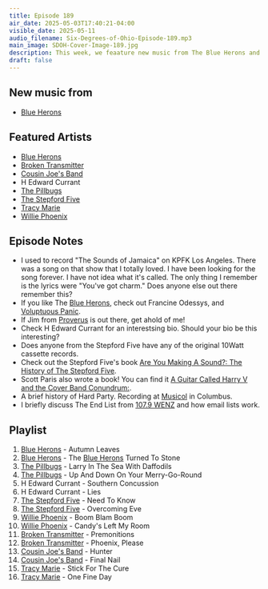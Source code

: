 ```yaml
---
title: Episode 189
air_date: 2025-05-03T17:40:21-04:00
visible_date: 2025-05-11
audio_filename: Six-Degrees-of-Ohio-Episode-189.mp3
main_image: SDOH-Cover-Image-189.jpg
description: This week, we feaature new music from The Blue Herons and Discuss books from The Stepford Five and Scott Paris
draft: false
---
```

## New music from
- [Blue Herons](https://theblueherons.com)

## Featured Artists
- [Blue Herons](https://theblueherons.com)
- [Broken Transmitter](https://www.youtube.com/playlist?list=PLOUvwYgkc2-grNH9IYNb8PsrNjjMYeFcd)
- [Cousin Joe's Band](https://www.facebook.com/Cousinjoesband/)
- H Edward Currant
- [The Pillbugs](https://www.facebook.com/ThePillbugs/)
- [The Stepford Five](https://stepfordfive.blogspot.com/)
- [Tracy Marie](https://www.facebook.com/officiallytracymarie/)
- [Willie Phoenix](https://williephoenix.com/)

## Episode Notes
-  I used to record "The Sounds of Jamaica" on KPFK Los Angeles. There was a song on that show that I totally loved. I have been looking for the song forever. I have not idea what it's called. The only thing I remember is the lyrics were "You've got charm." Does anyone else out there remember this?
- If you like The [Blue Herons](https://theblueherons.com), check out Francine Odessys, and [Voluptuous Panic](https://voluptuouspanic.com).
- If Jim from [Proverus](https://www.discogs.com/label/232258-Proverus-Records?srsltid=AfmBOop4ttRQRvYb-9v7yrYeFsUTX5XW87XNnMLxb3ctR6iTIM5KTd7J) is out there, get ahold of me!
- Check H Edward Currant for an interestsing bio. Should your bio be this interesting?
- Does anyone from the Stepford Five have any of the original 10Watt cassette records.
- Check out the Stepford Five's book [Are You Making A Sound?: The History of The Stepford Five](https://www.amazon.com/Are-You-Making-Sound-Stepford-ebook/dp/B07B6QJHTW/ref=sr_1_3?crid=2OOGEJPPARJ89&dib=eyJ2IjoiMSJ9.tm8H0jh0lsLsX5852d5FBTlptuMZR3rdvwNiAmoCHEBpAAixXb15KA_PzEdmIZK_HeYE_F8HdvjT7lq_248QAIml8hYaAKRlUh7cWvJCMC8al9Iczdk-936jQtU1xkUHR7Ml8bWObYLsvUo8-XXc6YtGWlJETybGpLmv9pS7Tz3JoJWUg2SQ1SWqQxf-mbULk3Q_FLQ_CzYCVXFfoklmpjb1_vNnj-1qGGNWXkC-iFE.2zEytYxhropz0axn0ETZyteSRxli2-T_eYse5rnqIdI&dib_tag=se&keywords=stepford+five&qid=1747173100&sprefix=stepford+five%2Caps%2C264&sr=8-3).
- Scott Paris also wrote a book! You can find it [A Guitar Called Harry V and the Cover Band Conundrum:](https://www.amazon.com/Guitar-Called-Harry-Cover-Conundrum/dp/B0DYC4TW84/ref=sr_1_1?crid=1MPEWE1SSO9YA&dib=eyJ2IjoiMSJ9.UYwHIGlyseICBzljC0cUJIeGZeAGiNYYGgzfm-wH3WYVkwv5GI2MpjdxCErW8E1lBbWRP7J8aXynLXYOAeOL3mLmmcR1rQ0jHRzAmm7MbIzpB2_GQ56srW1qLE2e1pSsv8ND3gIlRCW0oG5d4oFMhunKpIeq8vqIwefUTsNuUv6-CIpJVUd1cbwRd5S4Qmpoeat9aGzaG0NqEptxgkZxhG2RAExXF0mzcSe8Wa-HpgI.ppv1CfUguwya_zHmeJSwZw0-exGkNOi0BO3sQKLjT70&dib_tag=se&keywords=scott+paris&qid=1747173339&sprefix=scott+paris%2Caps%2C170&sr=8-1).
- A brief history of Hard Party. Recording at [Musicol](https://musicolrecording.com/) in Columbus.
- I briefly discuss The End List from [107.9 WENZ](https://www.clevescene.com/arts/the-end-of-the-end-1506189) and how email lists work.
## Playlist
1. [Blue Herons](https://theblueherons.com) - Autumn Leaves
2. [Blue Herons](https://theblueherons.com) - The [Blue Herons](https://theblueherons.com) Turned To Stone
3. [The Pillbugs](https://www.facebook.com/ThePillbugs/) - Larry In The Sea With Daffodils
4. [The Pillbugs](https://www.facebook.com/ThePillbugs/) - Up And Down On Your Merry-Go-Round
5. H Edward Currant - Southern Concussion
6. H Edward Currant - Lies
7. [The Stepford Five](https://stepfordfive.blogspot.com/) - Need To Know
8. [The Stepford Five](https://stepfordfive.blogspot.com/) - Overcoming Eve
9. [Willie Phoenix](https://williephoenix.com/) - Boom Blam Boom
10. [Willie Phoenix](https://williephoenix.com/) - Candy's Left My Room
11. [Broken Transmitter](https://www.youtube.com/playlist?list=PLOUvwYgkc2-grNH9IYNb8PsrNjjMYeFcd) - Premonitions
12. [Broken Transmitter](https://www.youtube.com/playlist?list=PLOUvwYgkc2-grNH9IYNb8PsrNjjMYeFcd) - Phoenix, Please
13. [Cousin Joe's Band](https://www.facebook.com/Cousinjoesband/) - Hunter
14. [Cousin Joe's Band](https://www.facebook.com/Cousinjoesband/) - Final Nail
15. [Tracy Marie](https://www.facebook.com/officiallytracymarie/) - Stick For The Cure
16. [Tracy Marie](https://www.facebook.com/officiallytracymarie/) - One Fine Day